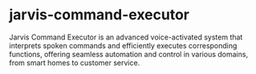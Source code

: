 # jarvis-command-executor
Jarvis Command Executor is an advanced voice-activated system that interprets spoken commands and efficiently executes corresponding functions, offering seamless automation and control in various domains, from smart homes to customer service.
